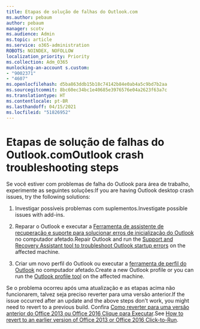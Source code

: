 ```yaml
---
title: Etapas de solução de falhas do Outlook.com
ms.author: pebaum
author: pebaum
manager: scotv
ms.audience: Admin
ms.topic: article
ms.service: o365-administration
ROBOTS: NOINDEX, NOFOLLOW
localization_priority: Priority
ms.collection: Adm_O365
munlocking-an-account s.custom:
- "9002371"
- "4607"
ms.openlocfilehash: d5ba863ddb15b18c74142b84e0ab4a5c9bd7b2aa
ms.sourcegitcommit: 8bc60ec34bc1e40685e3976576e04a2623f63a7c
ms.translationtype: HT
ms.contentlocale: pt-BR
ms.lasthandoff: 04/15/2021
ms.locfileid: "51826952"
---
```

# <a name="outlook-crash-troubleshooting-steps"></a><span data-ttu-id="135cc-102">Etapas de solução de falhas do Outlook.com</span><span class="sxs-lookup"><span data-stu-id="135cc-102">Outlook crash troubleshooting steps</span></span>

<span data-ttu-id="135cc-103">Se você estiver com problemas de falha do Outlook para área de trabalho, experimente as seguintes soluções:</span><span class="sxs-lookup"><span data-stu-id="135cc-103">If you are having Outlook desktop crash issues, try the following solutions:</span></span>

1. <span data-ttu-id="135cc-104">Investigar possíveis problemas com suplementos.</span><span class="sxs-lookup"><span data-stu-id="135cc-104">Investigate possible issues with add-ins.</span></span>

2. <span data-ttu-id="135cc-105">Reparar o Outlook e executar a [Ferramenta de assistente de recuperação e suporte para solucionar erros de inicialização do Outlook](https://aka.ms/SaRA-OutlookWontStart) no computador afetado.</span><span class="sxs-lookup"><span data-stu-id="135cc-105">Repair Outlook and run the [Support and Recovery Assistant tool to troubleshoot Outlook startup errors](https://aka.ms/SaRA-OutlookWontStart) on the affected machine.</span></span>

3. <span data-ttu-id="135cc-106">Criar um novo perfil do Outlook ou executar a [ferramenta de perfil do Outlook](https://aka.ms/SaRA-OutlookSetupProfile) no computador afetado.</span><span class="sxs-lookup"><span data-stu-id="135cc-106">Create a new Outlook profile or you can run the [Outlook profile tool](https://aka.ms/SaRA-OutlookSetupProfile) on the affected machine.</span></span>

<span data-ttu-id="135cc-107">Se o problema ocorreu após uma atualização e as etapas acima não funcionarem, talvez seja preciso reverter para uma versão anterior.</span><span class="sxs-lookup"><span data-stu-id="135cc-107">If the issue occurred after an update and the above steps don't work, you might need to revert to a previous build.</span></span> <span data-ttu-id="135cc-108">Confira [Como reverter para uma versão anterior do Office 2013 ou Office 2016 Clique para Executar](https://support.microsoft.com/help/2770432).</span><span class="sxs-lookup"><span data-stu-id="135cc-108">See [How to revert to an earlier version of Office 2013 or Office 2016 Click-to-Run](https://support.microsoft.com/help/2770432).</span></span>
